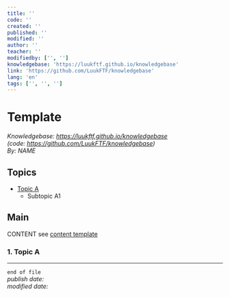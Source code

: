 ```yaml
---
title: ''
code: ''
created: ''
published: ''
modified: ''
author: ''
teacher: ''
modifiedby: ['', '']
knowledgebase: 'https://luukftf.github.io/knowledgebase'
link: 'https://github.com/LuukFTF/knowledgebase'
lang: 'en'
tags: ['', '', '']
---
```


# Template

*Knowledgebase: https://luukftf.github.io/knowledgebase*  
*(code: https://github.com/LuukFTF/knowledgebase)*  
*By: NAME*
<!-- Editted by: NAME, NAME, NAME -->

## Topics

- [Topic A](#1-topic-a)
    - Subtopic A1
    
## Main

CONTENT
see [content template][template_content.md]

### 1. Topic A

---
`end of file`  
*publish date:*  
*modified date:*  
  
<!-- LINKS -->
[google]: https://www.google.com  
[template_content.md]: template_content.md
